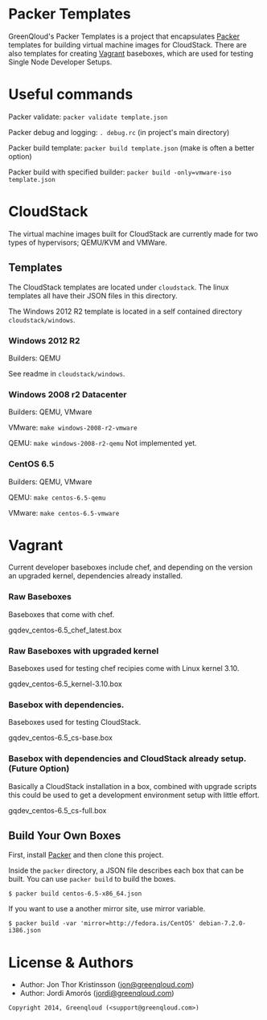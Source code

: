 Packer Templates
================

GreenQloud's Packer Templates is a project that encapsulates [Packer](http://packer.io) templates for building virtual machine images for CloudStack. There are also templates for creating [Vagrant](http://vagrantup.com) baseboxes, which are used for testing Single Node Developer Setups.

# Useful commands

Packer validate: `packer validate template.json`

Packer debug and logging: `. debug.rc` (in project's main directory)

Packer build template: `packer build template.json` (make is often a better option)

Packer build with specified builder: `packer build -only=vmware-iso template.json`

# CloudStack

The virtual machine images built for CloudStack are currently made for two types of hypervisors; QEMU/KVM and VMWare.

## Templates

The CloudStack templates are located under `cloudstack`. The linux templates all have their JSON files in this directory.

The Windows 2012 R2 template is located in a self contained directory `cloudstack/windows`.

### Windows 2012 R2

Builders: QEMU

See readme in `cloudstack/windows`.

### Windows 2008 r2 Datacenter

Builders: QEMU, VMware

VMware: `make windows-2008-r2-vmware`

QEMU: `make windows-2008-r2-qemu` Not implemented yet.

### CentOS 6.5

Builders: QEMU, VMware

QEMU: `make centos-6.5-qemu`

VMware: `make centos-6.5-vmware`

# Vagrant

Current developer baseboxes include chef, and depending on the version an upgraded
kernel, dependencies already installed.

### Raw Baseboxes

Baseboxes that come with chef.

gqdev_centos-6.5_chef_latest.box

### Raw Baseboxes with upgraded kernel

Baseboxes used for testing chef recipies come with Linux kernel 3.10.

gqdev_centos-6.5_kernel-3.10.box

### Basebox with dependencies.

Baseboxes used for testing CloudStack.

gqdev_centos-6.5_cs-base.box

### Basebox with dependencies and CloudStack already setup. (Future Option)

Basically a CloudStack installation in a box, combined with upgrade scripts this could be used to get a development environment setup with little effort.

gqdev_centos-6.5_cs-full.box

## Build Your Own Boxes

First, install [Packer](http://packer.io) and then clone this project.

Inside the `packer` directory, a JSON file describes each box that can be built. You can use `packer build` to build the
boxes.

    $ packer build centos-6.5-x86_64.json

If you want to use a another mirror site, use mirror variable.

    $ packer build -var 'mirror=http://fedora.is/CentOS' debian-7.2.0-i386.json


# License & Authors

- Author: Jon Thor Kristinsson (<jon@greenqloud.com>)
- Author: Jordi Amorós (<jordi@greenqloud.com>)

```text
Copyright 2014, Greenqloud (<support@greenqloud.com>)
```
